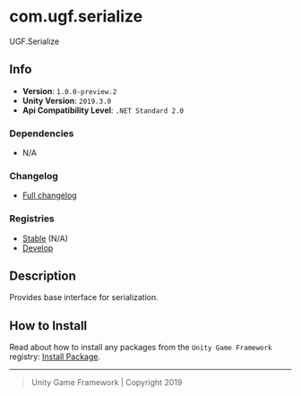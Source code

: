 # com.ugf.serialize

UGF.Serialize

## Info

- **Version**: `1.0.0-preview.2`
- **Unity Version**: `2019.3.0`
- **Api Compatibility Level**: `.NET Standard 2.0`

### Dependencies

- N/A

### Changelog

- [Full changelog][1]

### Registries

- [Stable][2] (N/A)
- [Develop][3]

## Description

Provides base interface for serialization.

## How to Install

Read about how to install any packages from the `Unity Game Framework` registry: [Install Package][4].

---
> Unity Game Framework | Copyright 2019

[1]: changelog.md
[2]: https://bintray.com/unity-game-framework/stable/com.ugf.serialize
[3]: https://bintray.com/unity-game-framework/dev/com.ugf.serialize
[4]: https://github.com/unity-game-framework/ugf-documentation/wiki/Install-Package
